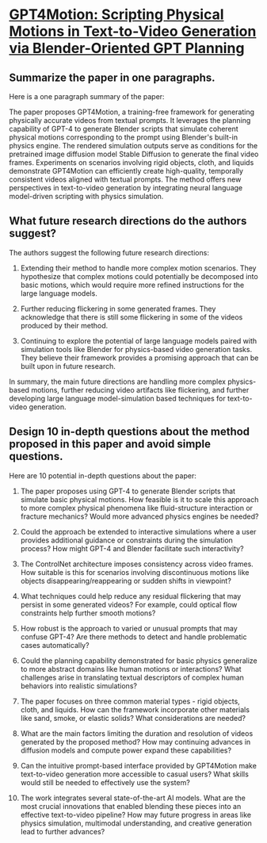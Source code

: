 # [GPT4Motion: Scripting Physical Motions in Text-to-Video Generation via   Blender-Oriented GPT Planning](https://arxiv.org/abs/2311.12631)

## Summarize the paper in one paragraphs.

 Here is a one paragraph summary of the paper:

The paper proposes GPT4Motion, a training-free framework for generating physically accurate videos from textual prompts. It leverages the planning capability of GPT-4 to generate Blender scripts that simulate coherent physical motions corresponding to the prompt using Blender's built-in physics engine. The rendered simulation outputs serve as conditions for the pretrained image diffusion model Stable Diffusion to generate the final video frames. Experiments on scenarios involving rigid objects, cloth, and liquids demonstrate GPT4Motion can efficiently create high-quality, temporally consistent videos aligned with textual prompts. The method offers new perspectives in text-to-video generation by integrating neural language model-driven scripting with physics simulation.


## What future research directions do the authors suggest?

 The authors suggest the following future research directions:

1. Extending their method to handle more complex motion scenarios. They hypothesize that complex motions could potentially be decomposed into basic motions, which would require more refined instructions for the large language models.

2. Further reducing flickering in some generated frames. They acknowledge that there is still some flickering in some of the videos produced by their method.

3. Continuing to explore the potential of large language models paired with simulation tools like Blender for physics-based video generation tasks. They believe their framework provides a promising approach that can be built upon in future research.

In summary, the main future directions are handling more complex physics-based motions, further reducing video artifacts like flickering, and further developing large language model-simulation based techniques for text-to-video generation.


## Design 10 in-depth questions about the method proposed in this paper and avoid simple questions.

 Here are 10 potential in-depth questions about the paper:

1. The paper proposes using GPT-4 to generate Blender scripts that simulate basic physical motions. How feasible is it to scale this approach to more complex physical phenomena like fluid-structure interaction or fracture mechanics? Would more advanced physics engines be needed?

2. Could the approach be extended to interactive simulations where a user provides additional guidance or constraints during the simulation process? How might GPT-4 and Blender facilitate such interactivity?

3. The ControlNet architecture imposes consistency across video frames. How suitable is this for scenarios involving discontinuous motions like objects disappearing/reappearing or sudden shifts in viewpoint? 

4. What techniques could help reduce any residual flickering that may persist in some generated videos? For example, could optical flow constraints help further smooth motions?

5. How robust is the approach to varied or unusual prompts that may confuse GPT-4? Are there methods to detect and handle problematic cases automatically?

6. Could the planning capability demonstrated for basic physics generalize to more abstract domains like human motions or interactions? What challenges arise in translating textual descriptors of complex human behaviors into realistic simulations?

7. The paper focuses on three common material types - rigid objects, cloth, and liquids. How can the framework incorporate other materials like sand, smoke, or elastic solids? What considerations are needed?

8. What are the main factors limiting the duration and resolution of videos generated by the proposed method? How may continuing advances in diffusion models and compute power expand these capabilities?

9. Can the intuitive prompt-based interface provided by GPT4Motion make text-to-video generation more accessible to casual users? What skills would still be needed to effectively use the system?

10. The work integrates several state-of-the-art AI models. What are the most crucial innovations that enabled blending these pieces into an effective text-to-video pipeline? How may future progress in areas like physics simulation, multimodal understanding, and creative generation lead to further advances?
